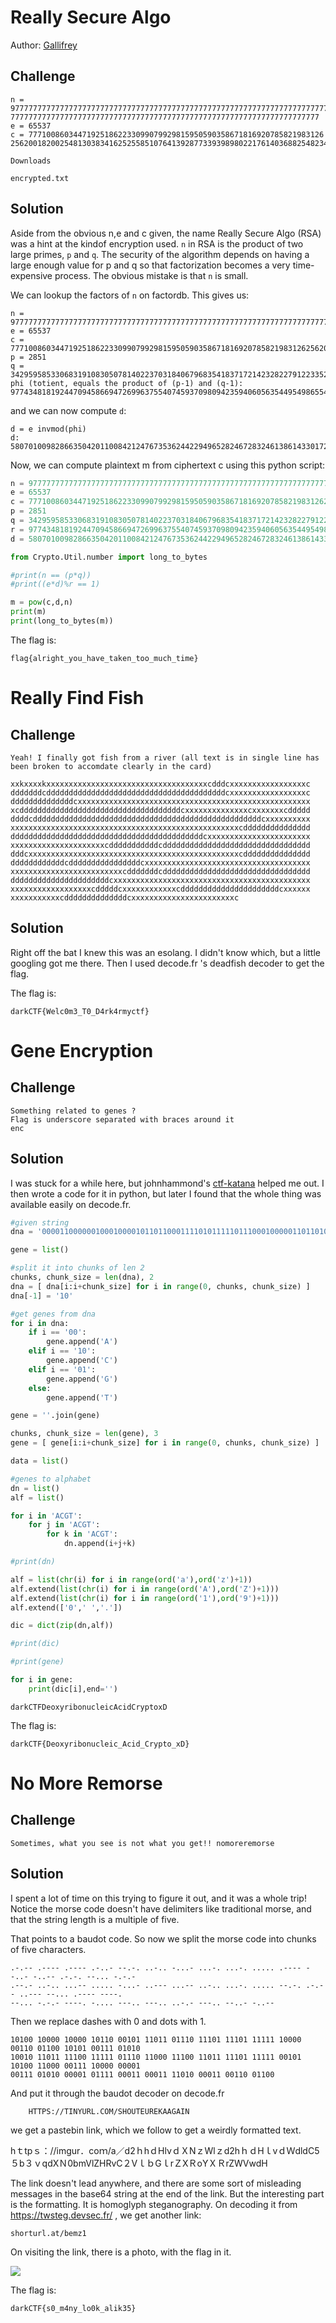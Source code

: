 # Really Secure Algo
Author: [Gallifrey](https://github.com/gall1frey)

## Challenge

```
n = 977777777777777777777777777777777777777777777777777777777777777777777777
777777777777777777777777777777777777777777777777777777777777777777777
e = 65537
c = 777100860344719251862233099079929815950590358671816920785821983126
256200182002548130383416252558510764139287733939898022176140368825482344800

Downloads

encrypted.txt
```

## Solution

Aside from the obvious n,e and c given, the name Really Secure Algo (RSA) was a hint at the kindof encryption used.
```n``` in RSA is the product of two large primes, ```p``` and ```q```.
The security of the algorithm depends on having a large enough value for p and q so that factorization becomes a very 
time-expensive process.
The obvious mistake is that ```n``` is small.

We can lookup the factors of ```n``` on factordb.
This gives us:
```
n = 977777777777777777777777777777777777777777777777777777777777777777777777777777777777777777777777777777777777777777777777777777777777777777777
e = 65537
c = 777100860344719251862233099079929815950590358671816920785821983126256200182002548130383416252558510764139287733939898022176140368825482344800
p = 2851
q = 342959585330683191083050781402237031840679683541837172142328227912233524299466074281928368213882068669862426439066214583576912584278420827
phi (totient, equals the product of (p-1) and (q-1): 977434818192447094586694726996375540745937098094235940605635449549865544253478311703495849409563895709107915351338711563194200865193499354100
```
and we can now compute ```d```:
```
d = e invmod(phi)
d: 580701009828663504201100842124767353624422949652824672832461386143301720113118262118914725919873961934934858051478158497101322991396830658273
```
Now, we can compute plaintext m from ciphertext c using this python script:
```python
n = 977777777777777777777777777777777777777777777777777777777777777777777777777777777777777777777777777777777777777777777777777777777777777777777
e = 65537
c = 777100860344719251862233099079929815950590358671816920785821983126256200182002548130383416252558510764139287733939898022176140368825482344800
p = 2851
q = 342959585330683191083050781402237031840679683541837172142328227912233524299466074281928368213882068669862426439066214583576912584278420827
r = 977434818192447094586694726996375540745937098094235940605635449549865544253478311703495849409563895709107915351338711563194200865193499354100
d = 580701009828663504201100842124767353624422949652824672832461386143301720113118262118914725919873961934934858051478158497101322991396830658273

from Crypto.Util.number import long_to_bytes

#print(n == (p*q))
#print((e*d)%r == 1)

m = pow(c,d,n)
print(m)
print(long_to_bytes(m))
```
The flag is:
```
flag{alright_you_have_taken_too_much_time}
```

# Really Find Fish

## Challenge

```
Yeah! I finally got fish from a river (all text is in single line has been broken to accomdate clearly in the card)

xxkxxxxkxxxxxxxxxxxxxxxxxxxxxxxxxxxxxxxxxxxxcdddcxxxxxxxxxxxxxxxxxc
dddddddcddddddddddddddddddddddddddddddddddddddddcxxxxxxxxxxxxxxxxxc
ddddddddddddddcxxxxxxxxxxxxxxxxxxxxxxxxxxxxxxxxxxxxxxxxxxxxxxxxxxxx
xcddddddddddddddddddddddddddddddddddddcxxxxxxxxxxxxxxcxxxxxxxcddddd
ddddcdddddddddddddddddddddddddddddddddddddddddddddddddddcxxxxxxxxxx
xxxxxxxxxxxxxxxxxxxxxxxxxxxxxxxxxxxxxxxxxxxxxxxxxxxcddddddddddddddd
dddddddddddddddddddddddddddddddddddddddddddcxxxxxxxxxxxxxxxxxxxxxxx
xxxxxxxxxxxxxxxxxxxxxcdddddddddddcddddddddddddddddddddddddddddddddd
dddcxxxxxxxxxxxxxxxxxxxxxxxxxxxxxxxxxxxxxxxxxxxxxxxcddddddddddddddd
ddddddddddddcddddddddddddddddcxxxxxxxxxxxxxxxxxxxxxxxxxxxxxxxxxxxxx
xxxxxxxxxxxxxxxxxxxxxxxxxcdddddddcddddddddddddddddddddddddddddddddd
ddddddddddddddddddddddcxxxxxxxxxxxxxxxxxxxxxxxxxxxxxxxxxxxxxxxxxxxx
xxxxxxxxxxxxxxxxxxcdddddcxxxxxxxxxxxxcddddddddddddddddddddddcxxxxxx
xxxxxxxxxxxcddddddddddddddcxxxxxxxxxxxxxxxxxxxxxxxc
```

## Solution

Right off the bat I knew this was an esolang. I didn't know which, but a little googling got me there.
Then I used decode.fr 's deadfish decoder to get the flag.

The flag is:
```
darkCTF{Welc0m3_T0_D4rk4rmyctf}
```

# Gene Encryption

## Challenge

```
Something related to genes ?
Flag is underscore separated with braces around it 
enc
```

## Solution

I was stuck for a while here, but johnhammond's [ctf-katana](https://github.com/JohnHammond/ctf-katana) helped me out.
I then wrote a code for it in python, but later I found that the whole thing was available easily on decode.fr.

```python
#given string
dna = '00001100000010001000010110110001111010111110111000100000110110101110010010001000010000001000110100111010100000000100011100100000010000000110010100000100010000001110110010001010010000111110001100110110101110111'

gene = list()

#split it into chunks of len 2
chunks, chunk_size = len(dna), 2
dna = [ dna[i:i+chunk_size] for i in range(0, chunks, chunk_size) ]
dna[-1] = '10'

#get genes from dna
for i in dna:
	if i == '00':
		gene.append('A')
	elif i == '10':
		gene.append('C')
	elif i == '01':
		gene.append('G')
	else:
		gene.append('T')

gene = ''.join(gene)

chunks, chunk_size = len(gene), 3
gene = [ gene[i:i+chunk_size] for i in range(0, chunks, chunk_size) ]

data = list()

#genes to alphabet
dn = list()
alf = list()

for i in 'ACGT':
	for j in 'ACGT':
		for k in 'ACGT':
			dn.append(i+j+k)

#print(dn)

alf = list(chr(i) for i in range(ord('a'),ord('z')+1))
alf.extend(list(chr(i) for i in range(ord('A'),ord('Z')+1)))
alf.extend(list(chr(i) for i in range(ord('1'),ord('9')+1)))
alf.extend(['0',' ','.'])

dic = dict(zip(dn,alf))

#print(dic)

#print(gene)

for i in gene:
	print(dic[i],end='')
```

```darkCTFDeoxyribonucleicAcidCryptoxD```

The flag is:
```
darkCTF{Deoxyribonucleic_Acid_Crypto_xD}
```

# No More Remorse

## Challenge

```
Sometimes, what you see is not what you get!! nomoreremorse
```

## Solution

I spent a lot of time on this trying to figure it out, and it was a whole trip!
Notice the morse code doesn't have delimiters like traditional morse, and that the string length is a multiple of five.

That points to a baudot code. So now we split the morse code into chunks of five characters.
```
.-.-- .---- .---- .-..- --.-. ..-.. -...- ...-. ...-. ..... .---- --..- -..-- .-.-. --... -.-.- 
.--.- ..-.. ...-- ..... -...- ..--- ...-- ..-.. ...-. ..... --.-. .-.-- ..--- --... .---- ----. 
--... -.-.- ----. -.... ---.. ---.. ..-.- ---.. --..- -..-- 
```
Then we replace dashes with 0 and dots with 1.
```
10100 10000 10000 10110 00101 11011 01110 11101 11101 11111 10000 00110 01100 10101 00111 01010 
10010 11011 11100 11111 01110 11000 11100 11011 11101 11111 00101 10100 11000 00111 10000 00001 
00111 01010 00001 01111 00011 00011 11010 00011 00110 01100 
```
And put it through the baudot decoder on decode.fr
```
	HTTPS://TINYURL.COM/SHOUTEUREKAAGAIN
```
we get a pastebin link, which we follow to get a weirdly formatted text.

hｔtpｓ：//іmgur．сοｍ/a／d2ｈhｄHlνｄＸNｚWlｚd2hｈｄHｌvｄＷdldC5５b３ｖqdΧＮ0bmVlZΗRvϹ２VｌｂGｌrＺΧＲoҮＸＲrZWVwdH

The link doesn't lead anywhere, and there are some sort of misleading messages in the base64 string at the end of the link.
But the interesting part is the formatting.
It is homoglyph steganography. On decoding it from https://twsteg.devsec.fr/ , we get another link:

```shorturl.at/bemz1```

On visiting the link, there is a photo, with the flag in it.

![](noremorse.jpg)

The flag is:
```
darkCTF{s0_m4ny_lo0k_alik35}
```
